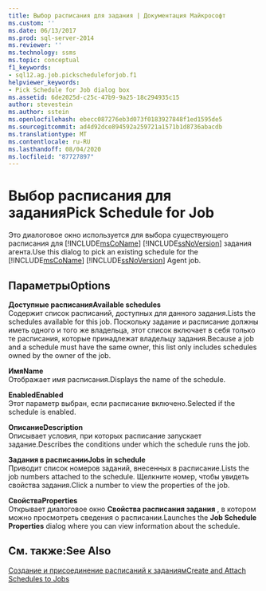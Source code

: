 ```yaml
---
title: Выбор расписания для задания | Документация Майкрософт
ms.custom: ''
ms.date: 06/13/2017
ms.prod: sql-server-2014
ms.reviewer: ''
ms.technology: ssms
ms.topic: conceptual
f1_keywords:
- sql12.ag.job.pickscheduleforjob.f1
helpviewer_keywords:
- Pick Schedule for Job dialog box
ms.assetid: 6de2025d-c25c-47b9-9a25-18c294935c15
author: stevestein
ms.author: sstein
ms.openlocfilehash: ebecc087276eb3d073f0183927848f1ed1595de5
ms.sourcegitcommit: ad4d92dce894592a259721a1571b1d8736abacdb
ms.translationtype: MT
ms.contentlocale: ru-RU
ms.lasthandoff: 08/04/2020
ms.locfileid: "87727897"
---
```

# <a name="pick-schedule-for-job"></a><span data-ttu-id="22d04-102">Выбор расписания для задания</span><span class="sxs-lookup"><span data-stu-id="22d04-102">Pick Schedule for Job</span></span>
  <span data-ttu-id="22d04-103">Это диалоговое окно используется для выбора существующего расписания для [!INCLUDE[msCoName](../../includes/msconame-md.md)] [!INCLUDE[ssNoVersion](../../includes/ssnoversion-md.md)] задания агента.</span><span class="sxs-lookup"><span data-stu-id="22d04-103">Use this dialog to pick an existing schedule for the [!INCLUDE[msCoName](../../includes/msconame-md.md)] [!INCLUDE[ssNoVersion](../../includes/ssnoversion-md.md)] Agent job.</span></span>  
  
## <a name="options"></a><span data-ttu-id="22d04-104">Параметры</span><span class="sxs-lookup"><span data-stu-id="22d04-104">Options</span></span>  
 <span data-ttu-id="22d04-105">**Доступные расписания**</span><span class="sxs-lookup"><span data-stu-id="22d04-105">**Available schedules**</span></span>  
 <span data-ttu-id="22d04-106">Содержит список расписаний, доступных для данного задания.</span><span class="sxs-lookup"><span data-stu-id="22d04-106">Lists the schedules available for this job.</span></span> <span data-ttu-id="22d04-107">Поскольку задание и расписание должны иметь одного и того же владельца, этот список включает в себя только те расписания, которые принадлежат владельцу задания.</span><span class="sxs-lookup"><span data-stu-id="22d04-107">Because a job and a schedule must have the same owner, this list only includes schedules owned by the owner of the job.</span></span>  
  
 <span data-ttu-id="22d04-108">**Имя**</span><span class="sxs-lookup"><span data-stu-id="22d04-108">**Name**</span></span>  
 <span data-ttu-id="22d04-109">Отображает имя расписания.</span><span class="sxs-lookup"><span data-stu-id="22d04-109">Displays the name of the schedule.</span></span>  
  
 <span data-ttu-id="22d04-110">**Enabled**</span><span class="sxs-lookup"><span data-stu-id="22d04-110">**Enabled**</span></span>  
 <span data-ttu-id="22d04-111">Этот параметр выбран, если расписание включено.</span><span class="sxs-lookup"><span data-stu-id="22d04-111">Selected if the schedule is enabled.</span></span>  
  
 <span data-ttu-id="22d04-112">**Описание**</span><span class="sxs-lookup"><span data-stu-id="22d04-112">**Description**</span></span>  
 <span data-ttu-id="22d04-113">Описывает условия, при которых расписание запускает задание.</span><span class="sxs-lookup"><span data-stu-id="22d04-113">Describes the conditions under which the schedule runs the job.</span></span>  
  
 <span data-ttu-id="22d04-114">**Задания в расписании**</span><span class="sxs-lookup"><span data-stu-id="22d04-114">**Jobs in schedule**</span></span>  
 <span data-ttu-id="22d04-115">Приводит список номеров заданий, внесенных в расписание.</span><span class="sxs-lookup"><span data-stu-id="22d04-115">Lists the job numbers attached to the schedule.</span></span> <span data-ttu-id="22d04-116">Щелкните номер, чтобы увидеть свойства задания.</span><span class="sxs-lookup"><span data-stu-id="22d04-116">Click a number to view the properties of the job.</span></span>  
  
 <span data-ttu-id="22d04-117">**Свойства**</span><span class="sxs-lookup"><span data-stu-id="22d04-117">**Properties**</span></span>  
 <span data-ttu-id="22d04-118">Открывает диалоговое окно **Свойства расписания задания** , в котором можно просмотреть сведения о расписании.</span><span class="sxs-lookup"><span data-stu-id="22d04-118">Launches the **Job Schedule Properties** dialog where you can view information about the schedule.</span></span>  
  
## <a name="see-also"></a><span data-ttu-id="22d04-119">См. также:</span><span class="sxs-lookup"><span data-stu-id="22d04-119">See Also</span></span>  
 [<span data-ttu-id="22d04-120">Создание и присоединение расписаний к заданиям</span><span class="sxs-lookup"><span data-stu-id="22d04-120">Create and Attach Schedules to Jobs</span></span>](create-and-attach-schedules-to-jobs.md)  
  
  
